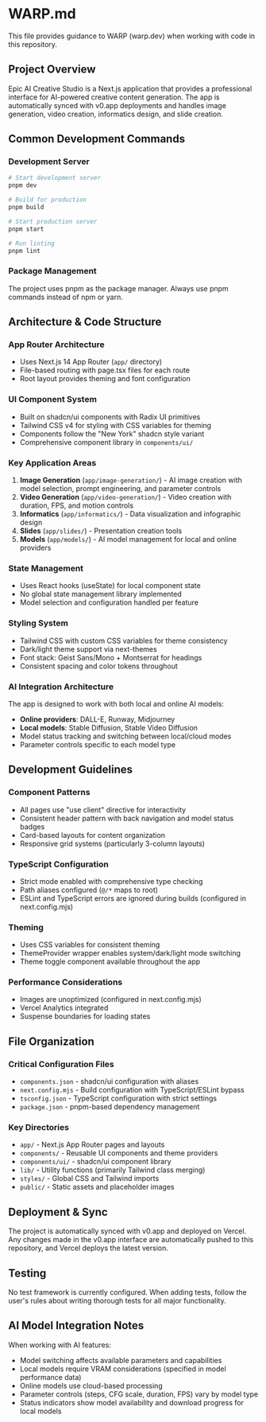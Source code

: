 # WARP.md

This file provides guidance to WARP (warp.dev) when working with code in this repository.

## Project Overview

Epic AI Creative Studio is a Next.js application that provides a professional interface for AI-powered creative content generation. The app is automatically synced with v0.app deployments and handles image generation, video creation, informatics design, and slide creation.

## Common Development Commands

### Development Server
```bash
# Start development server
pnpm dev

# Build for production
pnpm build

# Start production server
pnpm start

# Run linting
pnpm lint
```

### Package Management
The project uses pnpm as the package manager. Always use pnpm commands instead of npm or yarn.

## Architecture & Code Structure

### App Router Architecture
- Uses Next.js 14 App Router (`app/` directory)
- File-based routing with page.tsx files for each route
- Root layout provides theming and font configuration

### UI Component System
- Built on shadcn/ui components with Radix UI primitives
- Tailwind CSS v4 for styling with CSS variables for theming
- Components follow the "New York" shadcn style variant
- Comprehensive component library in `components/ui/`

### Key Application Areas
1. **Image Generation** (`app/image-generation/`) - AI image creation with model selection, prompt engineering, and parameter controls
2. **Video Generation** (`app/video-generation/`) - Video creation with duration, FPS, and motion controls
3. **Informatics** (`app/informatics/`) - Data visualization and infographic design
4. **Slides** (`app/slides/`) - Presentation creation tools
5. **Models** (`app/models/`) - AI model management for local and online providers

### State Management
- Uses React hooks (useState) for local component state
- No global state management library implemented
- Model selection and configuration handled per feature

### Styling System
- Tailwind CSS with custom CSS variables for theme consistency
- Dark/light theme support via next-themes
- Font stack: Geist Sans/Mono + Montserrat for headings
- Consistent spacing and color tokens throughout

### AI Integration Architecture
The app is designed to work with both local and online AI models:
- **Online providers**: DALL-E, Runway, Midjourney
- **Local models**: Stable Diffusion, Stable Video Diffusion
- Model status tracking and switching between local/cloud modes
- Parameter controls specific to each model type

## Development Guidelines

### Component Patterns
- All pages use "use client" directive for interactivity
- Consistent header pattern with back navigation and model status badges
- Card-based layouts for content organization
- Responsive grid systems (particularly 3-column layouts)

### TypeScript Configuration
- Strict mode enabled with comprehensive type checking
- Path aliases configured (`@/*` maps to root)
- ESLint and TypeScript errors are ignored during builds (configured in next.config.mjs)

### Theming
- Uses CSS variables for consistent theming
- ThemeProvider wrapper enables system/dark/light mode switching
- Theme toggle component available throughout the app

### Performance Considerations
- Images are unoptimized (configured in next.config.mjs)
- Vercel Analytics integrated
- Suspense boundaries for loading states

## File Organization

### Critical Configuration Files
- `components.json` - shadcn/ui configuration with aliases
- `next.config.mjs` - Build configuration with TypeScript/ESLint bypass
- `tsconfig.json` - TypeScript configuration with strict settings
- `package.json` - pnpm-based dependency management

### Key Directories
- `app/` - Next.js App Router pages and layouts
- `components/` - Reusable UI components and theme providers
- `components/ui/` - shadcn/ui component library
- `lib/` - Utility functions (primarily Tailwind class merging)
- `styles/` - Global CSS and Tailwind imports
- `public/` - Static assets and placeholder images

## Deployment & Sync

The project is automatically synced with v0.app and deployed on Vercel. Any changes made in the v0.app interface are automatically pushed to this repository, and Vercel deploys the latest version.

## Testing

No test framework is currently configured. When adding tests, follow the user's rules about writing thorough tests for all major functionality.

## AI Model Integration Notes

When working with AI features:
- Model switching affects available parameters and capabilities
- Local models require VRAM considerations (specified in model performance data)
- Online models use cloud-based processing
- Parameter controls (steps, CFG scale, duration, FPS) vary by model type
- Status indicators show model availability and download progress for local models